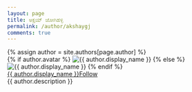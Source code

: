 ```yaml
---
layout: page
title: ಅಕ್ಷಯ್ ಜೋಗಿಹಳ್ಳಿ
permalink: /author/akshaygj
comments: true
---
```


<div class="row justify-content-between">
<div class="col-md-8 pr-5">
    {% assign author = site.authors[page.author] %}
    <div class="row post-top-meta">
        <div class="col-xs-12 col-md-3 col-lg-2 text-center text-md-left mb-4 mb-md-0">
            {% if author.avatar %}
            <img class="author-thumb" src="{{site.baseurl}}/{{ author.avatar }}" alt="{{ author.display_name }}">
            {% else %}
            <img class="author-thumb" src="https://www.gravatar.com/avatar/{{ author.gravatar }}?s=250&d=mm&r=x" alt="{{ author.display_name }}">
            {% endif %}
        </div>
        <div class="col-xs-12 col-md-9 col-lg-10 text-center text-md-left">
            <a target="_blank" class="link-dark" href="{{ author.web }}">{{ author.display_name }}</a><a target="_blank" href="{{ author.twitter }}" class="btn follow">Follow</a>
            <br>
            <span class="author-description">{{ author.description }}</span>
        </div>
    </div>
    
<!-- 
<h4>Documentation</h4>

<p>Please, read the docs <a href="https://bootstrapstarter.com/bootstrap-templates/template-mediumish-bootstrap-jekyll/">here</a>.</p> -->

</div>

<div class="col-md-4">

<div class="sticky-top sticky-top-80">
<!-- <h5>Buy me a coffee</h5> -->

<!-- <p>Thank you for your support! Your donation helps me to maintain and improve <a target="_blank" href="https://github.com/wowthemesnet/mediumish-theme-jekyll">Mediumish <i class="fab fa-github"></i></a>.</p> -->

<!-- <a target="_blank" href="https://www.wowthemes.net/donate/" class="btn btn-danger">Buy me a coffee</a> <a target="_blank" href="https://bootstrapstarter.com/bootstrap-templates/template-mediumish-bootstrap-jekyll/" class="btn btn-warning">Documentation</a> -->

</div>
</div>
</div>
